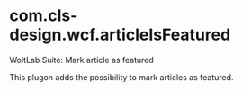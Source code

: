# com.cls-design.wcf.articleIsFeatured
WoltLab Suite: Mark article as featured

This plugon adds the possibility to mark articles as featured.
